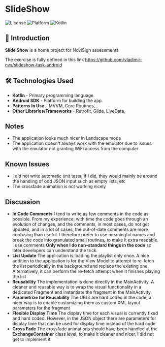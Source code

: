 
# SlideShow

![License](https://img.shields.io/badge/license-MIT-blue.svg)
![Platform](https://img.shields.io/badge/platform-Android-green)
![Kotlin](https://img.shields.io/badge/language-Kotlin-blue)

## 🚀 Introduction

**Slide Show** is a home project for NoviSign assessments

The exercise is fully defined in this link https://github.com/vladimir-nvs/slideshow-task-android



## 🛠️ Technologies Used

- **Kotlin** - Primary programming language.
- **Android SDK** - Platform for building the app.
- **Patterns In Use** - MVVM, Core Routines,
- **Other Libraries/Frameworks** - Retrofit, Glide, LiveData,




## Notes
- The application looks much nicer in Landscape mode
- The application doesn't always work with the emulator due to issues with the emulator not granting WiFi access from the computer

## Known Issues
- I did not write automatic unit tests, if I did, they would mainly be around the handling of odd JSON input such as empty lists, etc
- The crossfade animation is not working nicely

## Discussion
- **In Code Comments** I tend to write as few comments in the code as possible. From my experience, with time the code goes through an evolution of changes, and the comments, in most cases, do not get updated, and in a lot of cases, the out-of-date comments are more confusing than useful. I therefore prefer to use meaningful names and break the code into granulated small routines, to make it extra readable. I use comments **Only when I do non-standard things in the code** so later developers can understand the trick.
- **List Update** The application is loading the playlist only once. A nice addition to the application is for the View Model to attempt to re-fetch the list periodically in the background and replace the existing one.  Alternatively, it can perform the re-fetch attempt when it finishes playing the list
- **Reusability** The implementation is done directly in the MainActivity. A cleaner and reusable way is to wrap the visual functionality  in a dedicated Fragment and instantiate the fragment in the MainActivity
- **Parametrize for Reusability** The URLs are hard coded in the code, a nicer way is to enable customizing them as custom XML layout parameters for the fragment
- **Flexible Display Time** The display time for each visual is currently fixed and hard coded. However, in the JSON object there are parameters for display time that can be used for display time instead of the hard code
- **Cross Fade** The crossfade animations should have been handled at the **ExchangeContainer** class level, to make it cleaner and nicer, I did not  get to implement it
